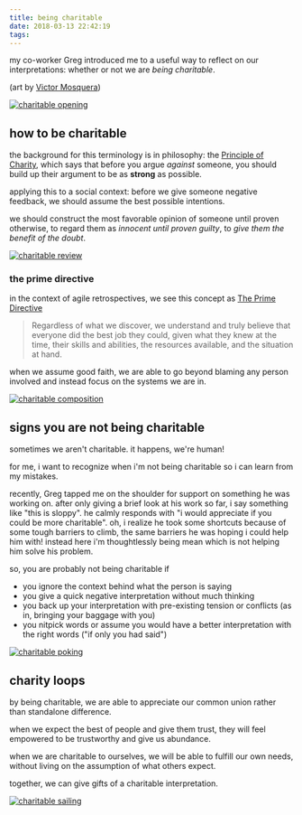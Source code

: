 ```yaml
---
title: being charitable
date: 2018-03-13 22:42:19
tags:
---
```


my co-worker Greg introduced me to a useful way to reflect on our interpretations: whether or not we are _being charitable_.

(art by [Victor Mosquera](http://victormosquera.tumblr.com/))

[![charitable opening](/images/charitable-opening.jpg)](http://victormosquera.tumblr.com/)

## how to be charitable

the background for this terminology is in philosophy: the [Principle of Charity](https://en.wikipedia.org/wiki/Principle_of_charity), which says that before you argue _against_ someone, you should build up their argument to be as **strong** as possible.

applying this to a social context: before we give someone negative feedback, we should assume the best possible intentions.

we should construct the most favorable opinion of someone until proven otherwise, to regard them as _innocent until proven guilty_, to _give them the benefit of the doubt_.

[![charitable review](/images/charitable-review.jpg)](http://victormosquera.tumblr.com/)

### the prime directive

in the context of agile retrospectives, we see this concept as [The Prime Directive](http://www.retrospectivewiki.org/index.php?title=The_Prime_Directive)

> Regardless of what we discover, we understand and truly believe that everyone did the best job they could, given what they knew at the time, their skills and abilities, the resources available, and the situation at hand.

when we assume good faith, we are able to go beyond blaming any person involved and instead focus on the systems we are in.

[![charitable composition](/images/charitable-composition.jpg)](http://victormosquera.tumblr.com/)

## signs you are not being charitable

sometimes we aren't charitable. it happens, we're human!

for me, i want to recognize when i'm not being charitable so i can learn from my mistakes.

recently, Greg tapped me on the shoulder for support on something he was working on. after only giving a brief look at his work so far, i say something like "this is sloppy". he calmly responds with "i would appreciate if you could be more charitable". oh, i realize he took some shortcuts because of some tough barriers to climb, the same barriers he was hoping i could help him with! instead here i'm thoughtlessly being mean which is not helping him solve his problem.

so, you are probably not being charitable if

- you ignore the context behind what the person is saying
- you give a quick negative interpretation without much thinking
- you back up your interpretation with pre-existing tension or conflicts (as in, bringing your baggage with you)
- you nitpick words or assume you would have a better interpretation with the right words ("if only you had said")

[![charitable poking](/images/charitable-poking.jpg)](http://victormosquera.tumblr.com/)

## charity loops

by being charitable, we are able to appreciate our common union rather than standalone difference.

when we expect the best of people and give them trust, they will feel empowered to be trustworthy and give us abundance.

when we are charitable to ourselves, we will be able to fulfill our own needs, without living on the assumption of what others expect.

together, we can give gifts of a charitable interpretation.

[![charitable sailing](/images/charitable-sailing.jpg)](http://victormosquera.tumblr.com/)
